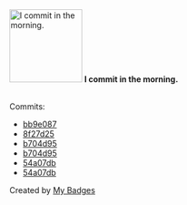 <img src="https://my-badges.github.io/my-badges/morning-commits.png" alt="I commit in the morning." title="I commit in the morning." width="128">
<strong>I commit in the morning.</strong>
<br><br>

Commits:

- <a href="https://github.com/pfefferle/wordpress-activitypub-snippets/commit/bb9e0871d1240fb48921dab931c97e340bda0ab2">bb9e087</a>
- <a href="https://github.com/pfefferle/minigotchi-ESP32/commit/8f27d255085f134e5698de02c11ad8d0d39b5442">8f27d25</a>
- <a href="https://github.com/pfefferle/wordpress-activitypub/commit/b704d95cb4905f544557cb18aff8450174ee5965">b704d95</a>
- <a href="https://github.com/Automattic/wordpress-activitypub/commit/b704d95cb4905f544557cb18aff8450174ee5965">b704d95</a>
- <a href="https://github.com/pfefferle/wordpress-activitypub/commit/54a07db7ff73deadc2ea429ab843fee0870ef87c">54a07db</a>
- <a href="https://github.com/Automattic/wordpress-activitypub/commit/54a07db7ff73deadc2ea429ab843fee0870ef87c">54a07db</a>


Created by <a href="https://github.com/my-badges/my-badges">My Badges</a>